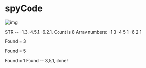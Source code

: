 # spyCode



![img](https://user-images.githubusercontent.com/23481979/35026521-83644748-fb71-11e7-87e2-d8e5b364df46.JPG)



STR -- -1,3,-4,5,1,-6,2,1,
Count is 8
Array numbers:
-1 3 -4 5 1 -6 2 1


Found = 3

Found = 5

Found = 1
Found -- 3,5,1,
done!
